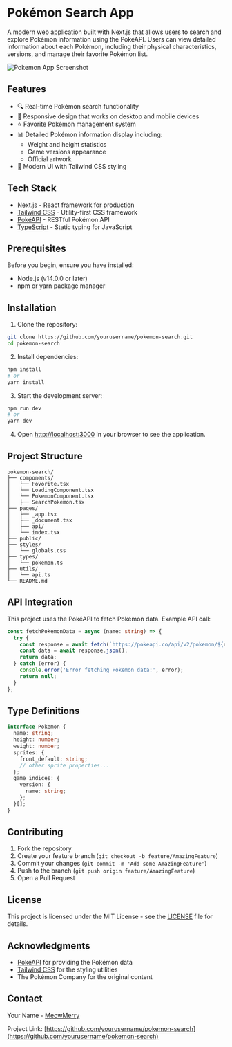 # Pokémon Search App

A modern web application built with Next.js that allows users to search and explore Pokémon information using the PokéAPI. Users can view detailed information about each Pokémon, including their physical characteristics, versions, and manage their favorite Pokémon list.

![Pokemon App Screenshot](https://github.com/user-attachments/assets/d3aee08d-1cfc-42a1-b670-083b6ea21fc5)


## Features

- 🔍 Real-time Pokémon search functionality
- 📱 Responsive design that works on desktop and mobile devices
- ⭐ Favorite Pokémon management system
- 📊 Detailed Pokémon information display including:
  - Weight and height statistics
  - Game versions appearance
  - Official artwork
- 🎨 Modern UI with Tailwind CSS styling

## Tech Stack

- [Next.js](https://nextjs.org/) - React framework for production
- [Tailwind CSS](https://tailwindcss.com/) - Utility-first CSS framework
- [PokéAPI](https://pokeapi.co/) - RESTful Pokémon API
- [TypeScript](https://www.typescriptlang.org/) - Static typing for JavaScript

## Prerequisites

Before you begin, ensure you have installed:
- Node.js (v14.0.0 or later)
- npm or yarn package manager

## Installation

1. Clone the repository:
```bash
git clone https://github.com/yourusername/pokemon-search.git
cd pokemon-search
```

2. Install dependencies:
```bash
npm install
# or
yarn install
```

3. Start the development server:
```bash
npm run dev
# or
yarn dev
```

4. Open [http://localhost:3000](http://localhost:3000) in your browser to see the application.

## Project Structure

```
pokemon-search/
├── components/
│   └── Fovorite.tsx
│   └── LoadingComponent.tsx
│   └── PokemonComponent.tsx
│   ├── SearchPokemon.tsx
├── pages/
│   ├── _app.tsx
│   ├── _document.tsx
│   ├── api/
│   └── index.tsx
├── public/
├── styles/
│   └── globals.css
├── types/
│   └── pokemon.ts
├── utils/
│   └── api.ts
└── README.md
```

## API Integration

This project uses the PokéAPI to fetch Pokémon data. Example API call:

```typescript
const fetchPokemonData = async (name: string) => {
  try {
    const response = await fetch(`https://pokeapi.co/api/v2/pokemon/${name.toLowerCase()}`);
    const data = await response.json();
    return data;
  } catch (error) {
    console.error('Error fetching Pokemon data:', error);
    return null;
  }
};
```

## Type Definitions

```typescript
interface Pokemon {
  name: string;
  height: number;
  weight: number;
  sprites: {
    front_default: string;
    // other sprite properties...
  };
  game_indices: {
    version: {
      name: string;
    };
  }[];
}
```

## Contributing

1. Fork the repository
2. Create your feature branch (`git checkout -b feature/AmazingFeature`)
3. Commit your changes (`git commit -m 'Add some AmazingFeature'`)
4. Push to the branch (`git push origin feature/AmazingFeature`)
5. Open a Pull Request

## License

This project is licensed under the MIT License - see the [LICENSE](LICENSE) file for details.

## Acknowledgments

- [PokéAPI](https://pokeapi.co/) for providing the Pokémon data
- [Tailwind CSS](https://tailwindcss.com/) for the styling utilities
- The Pokémon Company for the original content

## Contact

Your Name - [MeowMerry](https://www.linkedin.com/in/thasanee-p-686125243)

Project Link: [https://github.com/yourusername/pokemon-search](https://github.com/yourusername/pokemon-search)
